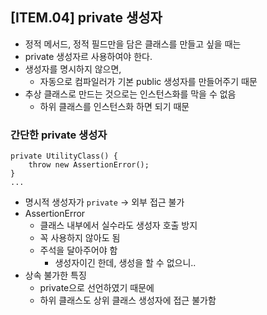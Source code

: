 ## [ITEM.04] private 생성자
- 정적 메서드, 정적 필드만을 담은 클래스를 만들고 싶을 때는
- private 생성자르 사용하여야 한다.
- 생성자를 명시하지 않으면,
    - 자동으로 컴파일러가 기본 public 생성자를 만들어주기 때문
- 추상 클래스로 만드는 것으로는 인스턴스화를 막을 수 없음
    - 하위 클래스를 인스턴스화 하면 되기 때문

### 간단한 private 생성자
```
private UtilityClass() {
    throw new AssertionError();
}
...
```
- 명시적 생성자가 `private` -> 외부 접근 불가
- AssertionError
    - 클래스 내부에서 실수라도 생성자 호출 방지
    - 꼭 사용하지 않아도 됨
    - 주석을 달아주어야 함
        - 생성자이긴 한데, 생성을 할 수 없으니..
- 상속 불가한 특징
    - private으로 선언하였기 때문에
    - 하위 클래스도 상위 클래스 생성자에 접근 불가함